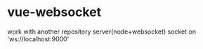 # vue-websocket

work with another repository server(node+websocket)
socket on 'ws://localhost:9000'
